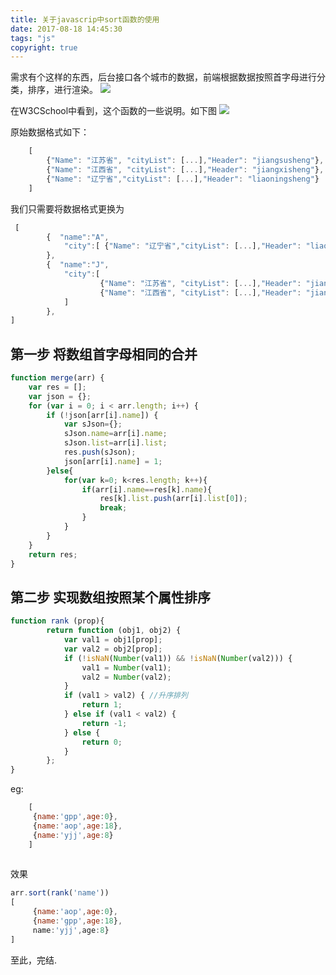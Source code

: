 ```yaml
---
title: 关于javascrip中sort函数的使用
date: 2017-08-18 14:45:30
tags: "js"
copyright: true
---
```

需求有个这样的东西，后台接口各个城市的数据，前端根据数据按照首字母进行分类，排序，进行渲染。
![](http://otkpvfszt.bkt.clouddn.com/souldjlarea.png)
<!--more-->
在W3CSchool中看到，这个函数的一些说明。如下图
![](http://otkpvfszt.bkt.clouddn.com/sort.png)

原始数据格式如下：
```javascript
    [
        {"Name": "江苏省", "cityList": [...],"Header": "jiangsusheng"},
        {"Name": "江西省", "cityList": [...],"Header": "jiangxisheng"},
        {"Name": "辽宁省","cityList": [...],"Header": "liaoningsheng"}
    ]
```
我们只需要将数据格式更换为
```javascript
 [
        {  "name":"A",
            "city":[ {"Name": "辽宁省","cityList": [...],"Header": "liaoningsheng"}]
        },
        {  "name":"J",
            "city":[ 
                    {"Name": "江苏省", "cityList": [...],"Header": "jiangsusheng"},
                    {"Name": "江西省", "cityList": [...],"Header": "jiangxisheng"}
            ]
        },
]
```
## 第一步 将数组首字母相同的合并
```javascript
function merge(arr) {
    var res = [];
    var json = {};
    for (var i = 0; i < arr.length; i++) {
        if (!json[arr[i].name]) {
            var sJson={};
            sJson.name=arr[i].name;
            sJson.list=arr[i].list;
            res.push(sJson);
            json[arr[i].name] = 1;
        }else{
            for(var k=0; k<res.length; k++){
                if(arr[i].name==res[k].name){
                    res[k].list.push(arr[i].list[0]);
                    break;
                }
            }
        }
    }
    return res;
}
```
## 第二步 实现数组按照某个属性排序

```javascript
function rank (prop){
        return function (obj1, obj2) {
            var val1 = obj1[prop];
            var val2 = obj2[prop];
            if (!isNaN(Number(val1)) && !isNaN(Number(val2))) {
                val1 = Number(val1);
                val2 = Number(val2);
            }
            if (val1 > val2) { //升序排列
                return 1;
            } else if (val1 < val2) {
                return -1;
            } else {
                return 0;
            }
        };
}
```
eg:
```javascript
    [
     {name:'gpp',age:0},
     {name:'aop',age:18},
     {name:'yjj',age:8}    
    ]
   
```
效果
```javascript
arr.sort(rank('name'))
[
     {name:'aop',age:0},
     {name:'gpp',age:18},
     name:'yjj',age:8}    
]
```
至此，完结.



